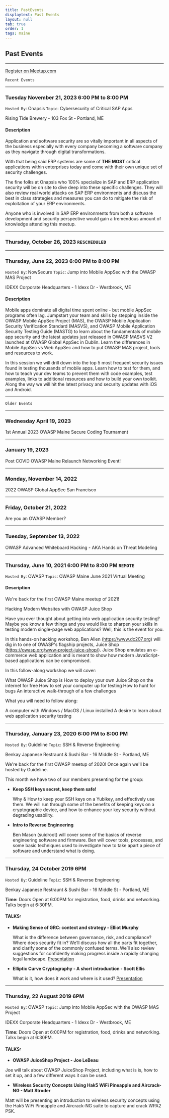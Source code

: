 ```yaml
---
title: PastEvents
displaytext: Past Events
layout: null
tab: true
order: 1
tags: maine
---
```


## Past Events

---
[Register on Meetup.com](https://www.meetup.com/OWASP-Maine/)
```
Recent Events
```

---
### Tuesday November 21, 2023 6:00 PM to 8:00 PM
`Hosted By`: Onapsis
`Topic`: Cybersecurity of Critical SAP Apps

Rising Tide Brewery - 
103 Fox St -
Portland, ME


#### Description
Application and software security are so vitally important in all aspects of the business especially with every company becoming a software company as they navigate through digital transformations.

With that being said ERP systems are some of **THE MOST** critical applications within enterprises today and come with their own unique set of security challenges.

The fine folks at Onapsis who 100% specialize in SAP and ERP application security will be on site to dive deep into these specific challenges. They will also review real world attacks on SAP ERP environments and discuss the best in class strategies and measures you can do to mitigate the risk of exploitation of your ERP environments.

Anyone who is involved in SAP ERP environments from both a software development and security perspective would gain a tremendous amount of knowledge attending this meetup.

---
### Thursday, October 26, 2023 `RESCHEDULED`
---
### Thursday, June 22, 2023 6:00 PM to 8:00 PM 
`Hosted By`: NowSecure
`Topic`: Jump into Mobile AppSec with the OWASP MAS Project

IDEXX Corporate Headquarters - 
1 Idexx Dr -
Westbrook, ME

#### Description

Mobile apps dominate all digital time spent online - but mobile AppSec programs often lag. Jumpstart your team and skills by stepping inside the OWASP Mobile AppSec Project (MAS), the OWASP Mobile Application Security Verification Standard (MASVS), and OWASP Mobile Application Security Testing Guide (MASTG) to learn about the fundamentals of mobile app security and the latest updates just released in OWASP MASVS V2 launched at OWASP Global AppSec in Dublin. Learn the differences in Mobile AppSec vs Web AppSec and how to put OWASP MAS project, tools and resources to work.

In this session we will drill down into the top 5 most frequent security issues found in testing thousands of mobile apps. Learn how to test for them, and how to teach your dev teams to prevent them with code examples, test examples, links to additional resources and how to build your own toolkit. Along the way we will hit the latest privacy and security updates with iOS and Android. 

---

```
Older Events
```

---

### Wednesday April 19, 2023
1st Annual 2023 OWASP Maine Secure Coding Tournament

---
### January 19, 2023
Post COVID OWASP Maine Relaunch Networking Event!

---
### Monday, November 14, 2022
2022 OWASP Global AppSec San Francisco

---
### Friday, October 21, 2022

Are you an OWASP Member?

---
### Tuesday, September 13, 2022

OWASP Advanced Whiteboard Hacking - AKA Hands on Threat Modeling

---
### Thursday, June 10, 2021 6:00 PM to 8:00 PM `REMOTE`
`Hosted By`: OWASP
`Topic`: OWASP Maine June 2021 Virtual Meeting

#### Description

We're back for the first OWASP Maine meetup of 2021!

Hacking Modern Websites with OWASP Juice Shop

Have you ever thought about getting into web application security testing? Maybe you know a few things and you would like to sharpen your skills in testing modern single-page web applications? Well, this is the event for you.

In this hands-on hacking workshop, Ben Allen (https://www.dc207.org) will dig in to one of OWASP's flagship projects, Juice Shop (https://owasp.org/www-project-juice-shop/). Juice Shop emulates an e-commerce web application and is meant to show how modern JavaScript-based applications can be compromised.

In this follow-along workshop we will cover:

What OWASP Juice Shop is
How to deploy your own Juice Shop on the internet for free
How to set your computer up for testing
How to hunt for bugs
An interactive walk-through of a few challenges

What you will need to follow along:

A computer with Windows / MacOS / Linux installed
A desire to learn about web application security testing


---
### Thursday, January 23, 2020 6:00 PM to 8:00 PM
`Hosted By`: Guideline
`Topic`: SSH & Reverse Engineering

Benkay Japanese Restraunt & Sushi Bar - 
16 Middle St  -
Portland, ME

We're back for the first OWASP meetup of 2020! Once again we'll be hosted by Guideline.

This month we have two of our members presenting for the group:

-   **Keep SSH keys secret, keep them safe!**

    Why & How to keep your SSH keys on a Yubikey, and effectively use them. We will run through some of the benefits of keeping keys on a cryptographic device, and how to enhance your key security without degrading usability.

-   **Intro to Reverse Engineering**

    Ben Mason (suidroot) will cover some of the basics of reverse engineering software and firmware. Ben will cover tools, processes, and some basic techniques used to investigate how to take apart a piece of software and understand what is doing.

---
### Thursday, 24 October 2019 6PM

`Hosted By`: Guideline
`Topic`: SSH & Reverse Engineering

Benkay Japanese Restraunt & Sushi Bar - 
16 Middle St  -
Portland, ME

**Time:** Doors Open at 6:00PM for registration, food, drinks and networking. Talks begin at 6:30PM.

#### TALKS:
-   **Making Sense of GRC: context and strategy - Elliot Murphy**

    What is the difference between governance, risk, and compliance? Where does security fit in? We’ll discuss how all the parts fit together, and clarify some of the commonly confused terms. We’ll also review suggestions for confidently making progress inside a rapidly changing legal landscape.  [Presentation](https://talks.kindlyops.com/whatisgrc/presentation.html#1)

-   **Elliptic Curve Cryptography - A short introduction - Scott Ellis**

    What is it, how does it work and where is it used?  [Presentation](https://jumpnowtek.com/downloads/presentations/Elliptic_Curve_Cryptography.pdf)

---
### Thursday, 22 August 2019 6PM

`Hosted By`: OWASP
`Topic`: Jump into Mobile AppSec with the OWASP MAS Project

IDEXX Corporate Headquarters - 
1 Idexx Dr -
Westbrook, ME

**Time:** Doors Open at 6:00PM for registration, food, drinks and networking. Talks begin at 6:30PM.

#### TALKS:
-   **OWASP JuiceShop Project - Joe LeBeau**

Joe will talk about OWASP JuiceShop Project, including what is is, how to set it up, and a few different ways it can be used.

-   **Wireless Security Concepts Using Hak5 WiFi Pineapple and Aircrack-NG - Matt Stroder**

Matt will be presenting an introduction to wireless security concepts using the Hak5 WiFi Pineapple and Aircrack-NG suite to capture and crack WPA2 PSK.
